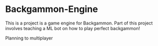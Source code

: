 # Backgammon-Engine

This is a project is a game engine for Backgammon. Part of this project involves teaching a ML bot on how to play perfect backgammon!

Planning to multiplayer